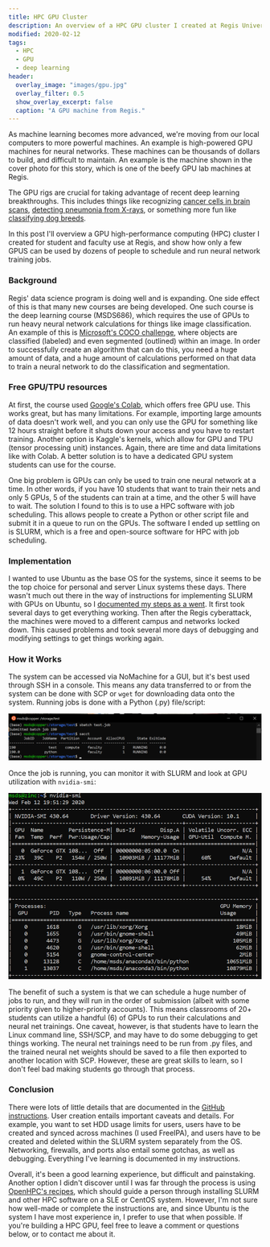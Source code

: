 ```yaml
---
title: HPC GPU Cluster
description: An overview of a HPC GPU cluster I created at Regis University.
modified: 2020-02-12
tags:
  - HPC
  - GPU
  - deep learning
header:
  overlay_image: "images/gpu.jpg"
  overlay_filter: 0.5
  show_overlay_excerpt: false
  caption: "A GPU machine from Regis."
---
```


As machine learning becomes more advanced, we're moving from our local computers to more powerful machines.  An example is high-powered GPU machines for neural networks.  These machines can be thousands of dollars to build, and difficult to maintain.  An example is the machine shown in the cover photo for this story, which is one of the beefy GPU lab machines at Regis.  

The GPU rigs are crucial for taking advantage of recent deep learning breakthroughs.  This includes things like recognizing [cancer cells in brain scans](https://www.frontiersin.org/articles/10.3389/fnins.2019.00810/full), [detecting pneumonia from X-rays](https://towardsdatascience.com/deep-learning-for-detecting-pneumonia-from-x-ray-images-fc9a3d9fdba8), or something more fun like [classifying dog breeds](https://towardsdatascience.com/dog-breed-classification-using-cnns-f042fbe0f333).

In this post I'll overview a GPU high-performance computing (HPC) cluster I created for student and faculty use at Regis, and show how only a few GPUS can be used by dozens of people to schedule and run neural network training jobs.

### Background
Regis' data science program is doing well and is expanding.  One side effect of this is that many new courses are being developed.  One such course is the deep learning course (MSDS686), which requires the use of GPUs to run heavy neural network calculations for things like image classification.  An example of this is [Microsoft's COCO challenge](http://cocodataset.org/#home), where objects are classified (labeled) and even segmented (outlined) within an image.  In order to successfully create an algorithm that can do this, you need a huge amount of data, and a huge amount of calculations performed on that data to train a neural network to do the classification and segmentation.

### Free GPU/TPU resources
At first, the course used [Google's Colab](https://colab.research.google.com/notebooks/intro.ipynb#recent=true), which offers free GPU use.  This works great, but has many limitations.  For example, importing large amounts of data doesn't work well, and you can only use the GPU for something like 12 hours straight before it shuts down your access and you have to restart training.  Another option is Kaggle's kernels, which allow for GPU and TPU (tensor processing unit) instances.  Again, there are time and data limitations like with Colab.  A better solution is to have a dedicated GPU system students can use for the course.

One big problem is GPUs can only be used to train one neural network at a time.  In other words, if you have 10 students that want to train their nets and only 5 GPUs, 5 of the students can train at a time, and the other 5 will have to wait.  The solution I found to this is to use a HPC software with job scheduling.  This allows people to create a Python or other script file and submit it in a queue to run on the GPUs.  The software I ended up settling on is SLURM, which is a free and open-source software for HPC with job scheduling.

### Implementation
I wanted to use Ubuntu as the base OS for the systems, since it seems to be the top choice for personal and server Linux systems these days.  There wasn't much out there in the way of instructions for implementing SLURM with GPUs on Ubuntu, so I [documented my steps as a went](https://github.com/nateGeorge/slurm_gpu_ubuntu).  It first took several days to get everything working.  Then after the Regis cyberattack, the machines were moved to a different campus and networks locked down.  This caused problems and took several more days of debugging and modifying settings to get things working again.

### How it Works
The system can be accessed via NoMachine for a GUI, but it's best used through SSH in a console.  This means any data transferred to or from the system can be done with SCP or `wget` for downloading data onto the system.  Running jobs is done with a Python (.py) file/script:

![sbatch and sacct](/images/sbatch_sacct.png)

Once the job is running, you can monitor it with SLURM and look at GPU utilization with `nvidia-smi`:

![nvidia-smi](/images/nvidia-smi.png)

The benefit of such a system is that we can schedule a huge number of jobs to run, and they will run in the order of submission (albeit with some priority given to higher-priority accounts).  This means classrooms of 20+ students can utilize a handful (6) of GPUs to run their calculations and neural net trainings.  One caveat, however, is that students have to learn the Linux command line, SSH/SCP, and may have to do some debugging to get things working.  The neural net trainings need to be run from .py files, and the trained neural net weights should be saved to a file then exported to another location with SCP.  However, these are great skills to learn, so I don't feel bad making students go through that process.

### Conclusion
There were lots of little details that are documented in the [GitHub instructions](https://github.com/nateGeorge/slurm_gpu_ubuntu).  User creation entails important caveats and details.  For example, you want to set HDD usage limits for users, users have to be created and synced across machines (I used FreeIPA), and users have to be created and deleted within the SLURM system separately from the OS.  Networking, firewalls, and ports also entail some gotchas, as well as debugging.  Everything I've learning is documented in my instructions.

Overall, it's been a good learning experience, but difficult and painstaking.  Another option I didn't discover until I was far through the process is using [OpenHPC's recipes](https://openhpc.community/downloads/), which should guide a person through installing SLURM and other HPC software on a SLE or CentOS system.  However, I'm not sure how well-made or complete the instructions are, and since Ubuntu is the system I have most experience in, I prefer to use that when possible.  If you're building a HPC GPU, feel free to leave a comment or questions below, or to contact me about it.
